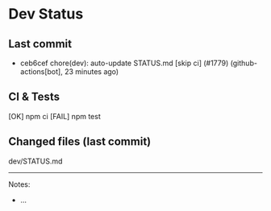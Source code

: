 # Dev Status

## Last commit
- ceb6cef chore(dev): auto-update STATUS.md [skip ci] (#1779) (github-actions[bot], 23 minutes ago)
## CI & Tests
[OK] npm ci
[FAIL] npm test

## Changed files (last commit)
dev/STATUS.md

---
Notes:
- ...
